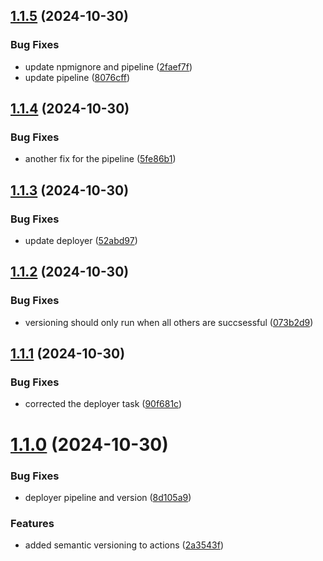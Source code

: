 ## [1.1.5](https://github.com/lacrioque/postcss-for-es/compare/v1.1.4...v1.1.5) (2024-10-30)


### Bug Fixes

* update npmignore and pipeline ([2faef7f](https://github.com/lacrioque/postcss-for-es/commit/2faef7fc9050e0cd73594e6677a9d68bc22237b8))
* update pipeline ([8076cff](https://github.com/lacrioque/postcss-for-es/commit/8076cffe0e71d550bc6e46077879a23e8a0c63b5))

## [1.1.4](https://github.com/lacrioque/postcss-for-es/compare/v1.1.3...v1.1.4) (2024-10-30)


### Bug Fixes

* another fix for the pipeline ([5fe86b1](https://github.com/lacrioque/postcss-for-es/commit/5fe86b1f9af5c090e86885b8b591f3181e056017))

## [1.1.3](https://github.com/lacrioque/postcss-for-es/compare/v1.1.2...v1.1.3) (2024-10-30)


### Bug Fixes

* update deployer ([52abd97](https://github.com/lacrioque/postcss-for-es/commit/52abd97d2ee361688862df06826d6bba19a4fc95))

## [1.1.2](https://github.com/lacrioque/postcss-for-es/compare/v1.1.1...v1.1.2) (2024-10-30)


### Bug Fixes

* versioning should only run when all others are succsessful ([073b2d9](https://github.com/lacrioque/postcss-for-es/commit/073b2d90670e9fd6142abcf60d60a1af5079c7e5))

## [1.1.1](https://github.com/lacrioque/postcss-for-es/compare/v1.1.0...v1.1.1) (2024-10-30)


### Bug Fixes

* corrected the deployer task ([90f681c](https://github.com/lacrioque/postcss-for-es/commit/90f681ca963adbf14d26a56b839885bed21e5c77))

# [1.1.0](https://github.com/lacrioque/postcss-for-es/compare/v1.0.1...v1.1.0) (2024-10-30)


### Bug Fixes

* deployer pipeline and version ([8d105a9](https://github.com/lacrioque/postcss-for-es/commit/8d105a9e5074474c29dada3387b0dbac665cc96d))


### Features

* added semantic versioning to actions ([2a3543f](https://github.com/lacrioque/postcss-for-es/commit/2a3543f51bd8fc89753856bad65a6229b08efa8a))
